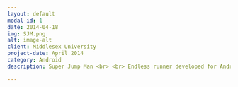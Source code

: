 ```yaml
---
layout: default
modal-id: 1
date: 2014-04-18
img: SJM.png
alt: image-alt
client: Middlesex University
project-date: April 2014
category: Android
description: Super Jump Man <br> <br> Endless runner developed for Android with custom tile map and physics engine. <br> <a href="/SJM" download> Download </a>

---
```

